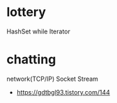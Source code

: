# lottery

HashSet
while
Iterator

# chatting

network(TCP/IP)
Socket
Stream

- https://gdtbgl93.tistory.com/144
